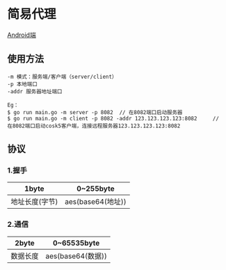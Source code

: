 # 简易代理

[Android端](https://github.com/wear-underpant-12-times/wear_underpant_android)

## 使用方法


```
-m 模式：服务端/客户端（server/client）
-p 本地端口
-addr 服务器地址端口

Eg：
$ go run main.go -m server -p 8082  // 在8082端口启动服务器
$ go run main.go -m client -p 8082 -addr 123.123.123.123:8082     // 在8082端口启动cosk5客户端，连接远程服务器123.123.123.123:8082
```

## 协议

### 1.握手

|      1byte      |     0~255byte    |
|-----------------|------------------|
|  地址长度(字节)  | aes(base64(地址)) |


### 2.通信

|   2byte   |    0~65535byte   |
|-----------|------------------|
|  数据长度  | aes(base64(数据))|
